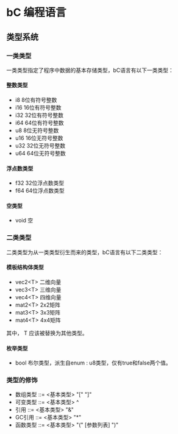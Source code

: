 # bC 编程语言

## 类型系统

### 一类类型
一类类型指定了程序中数据的基本存储类型，bC语言有以下一类类型：

#### 整数类型
* i8		8位有符号整数
* i16		16位有符号整数
* i32		32位有符号整数
* i64		64位有符号整数
* u8		8位无符号整数
* u16		16位无符号整数
* u32		32位无符号整数
* u64		64位无符号整数

#### 浮点数类型
* f32   32位浮点数类型
* f64	  64位浮点数类型

#### 空类型
* void  空

### 二类类型
二类类型为从一类类型衍生而来的类型，bC语言有以下二类类型：

#### 模板结构体类型
* vec2\<T\> 二维向量
* vec3\<T\> 三维向量
* vec4\<T\> 四维向量
* mat2\<T\> 2x2矩阵
* mat3\<T\> 3x3矩阵
* mat4\<T\> 4x4矩阵

其中， T 应该被替换为其他类型。

#### 枚举类型
* bool    布尔类型，派生自enum : u8类型，仅有true和false两个值。

### 类型的修饰

* 数组类型 ::= <基本类型> "[" "]"
* 可变类型 ::= <基本类型> ^
* 引用 ::= <基本类型> "&"
* GC引用 ::= <基本类型> "*"
* 函数类型 ::= <基本类型> "(" [参数列表] ")"
